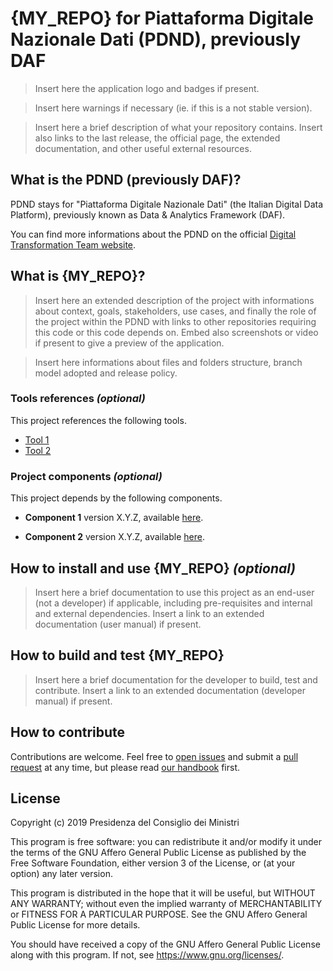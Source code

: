 # {MY_REPO} for Piattaforma Digitale Nazionale Dati (PDND), previously DAF

> Insert here the application logo and badges if present.

> Insert here warnings if necessary (ie. if this is a not stable version).

> Insert here a brief description of what your repository contains. Insert also links to the last release, the official page, the extended documentation, and other useful external resources.

## What is the PDND (previously DAF)?

PDND stays for "Piattaforma Digitale Nazionale Dati" (the Italian Digital Data Platform), previously known as Data & Analytics Framework (DAF).

You can find more informations about the PDND on the official [Digital Transformation Team website](https://teamdigitale.governo.it/it/projects/daf.htm).

## What is {MY_REPO}?

> Insert here an extended description of the project with informations about context, goals, stakeholders, use cases, and finally the role of the project within the PDND with links to other repositories requiring this code or this code depends on. Embed also screenshots or video if present to give a preview of the application.

> Insert here informations about files and folders structure, branch model adopted and release policy.

### Tools references *(optional)*

This project references the following tools.

* [Tool 1](https://link-to-tool-1.com/)
* [Tool 2](https://link-to-tool-2.com/)

### Project components *(optional)*

This project depends by the following components.

* **Component 1** version X.Y.Z, available [here](https://link-to-your-external-component).

* **Component 2** version X.Y.Z, available [here](https://link-to-your-external-component).

## How to install and use {MY_REPO} *(optional)*

> Insert here a brief documentation to use this project as an end-user (not a developer) if applicable, including pre-requisites and internal and external dependencies. Insert a link to an extended documentation (user manual) if present.

## How to build and test {MY_REPO}

> Insert here a brief documentation for the developer to build, test and contribute. Insert a link to an extended documentation (developer manual) if present.

## How to contribute

Contributions are welcome. Feel free to [open issues](../../issues) and submit a [pull request](../../pulls) at any time, but please read [our handbook](https://github.com/teamdigitale/daf-handbook) first.

## License

Copyright (c) 2019 Presidenza del Consiglio dei Ministri

This program is free software: you can redistribute it and/or modify it under the terms of the GNU Affero General Public License as published by the Free Software Foundation, either version 3 of the License, or (at your option) any later version.

This program is distributed in the hope that it will be useful, but WITHOUT ANY WARRANTY; without even the implied warranty of MERCHANTABILITY or FITNESS FOR A PARTICULAR PURPOSE. See the GNU Affero General Public License for more details.

You should have received a copy of the GNU Affero General Public License along with this program.  If not, see <https://www.gnu.org/licenses/>.

